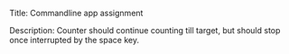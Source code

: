 Title: Commandline app assignment

Description: Counter should continue counting till target, but should stop once interrupted by
the space key. 
